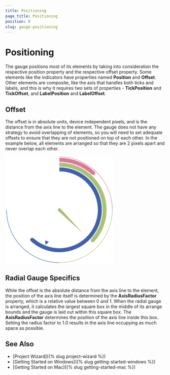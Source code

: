 ```yaml
---
title: Positioning
page_title: Positioning
position: 0
slug: gauge-positioning
---
```


# Positioning

The gauge positions most of its elements by taking into consideration the respective position property and the respective offset property. Some elements like the indicators have properties named **Position** and **Offset**. Other elements are composite, like the axis that handles both ticks and labels, and this is why it requires two sets of properties - **TickPosition** and **TickOffset**, and **LabelPosition** and **LabelOffset**. 

## Offset

The offset is in absolute units, device independent pixels, and is the distance from the axis line to the element. The gauge does not have any strategy to avoid overlapping of elements, so you will need to set adequate offsets to ensure that they are not positioned on top of each other. In the example below, all elements are arranged so that they are 2 pixels apart and never overlap each other.

<snippet id='gauge-positioning'/>

![Gauge example](../images/gauge-positioning.png)

## Radial Gauge Specifics

While the offset is the absolute distance from the axis line to the element, the position of the axis line itself is determined by the **AxisRadiusFactor** property, which is a relative value between 0 and 1. When the radial gauge is arranged, it calculates the largest square box in the middle of its arrange bounds and the gauge is laid out within this square box. The **AxisRadiusFactor** determines the position of the axis line inside this box. Setting the radius factor to 1.0 results in the axis line occupying as much space as possible.

## See Also

- [Project Wizard]({% slug project-wizard %})
- [Getting Started on Windows]({% slug getting-started-windows %})
- [Getting Started on Mac]({% slug getting-started-mac %})
